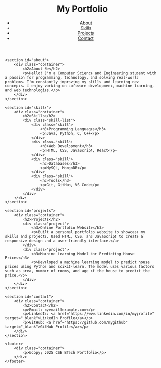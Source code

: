 <!DOCTYPE html>
<html lang="en">
<head>
    <meta charset="UTF-8">
    <meta name="viewport" content="width=device-width, initial-scale=1.0">
    <title>CSE BTech Portfolio</title>
    <link rel="stylesheet" href="style.css">
</head>
<body>
    <header>
        <div class="container">
            <h1>My Portfolio</h1>
            <nav>
                <ul>
                    <li><a href="#about">About</a></li>
                    <li><a href="#skills">Skills</a></li>
                    <li><a href="#projects">Projects</a></li>
                    <li><a href="#contact">Contact</a></li>
                </ul>
            </nav>
        </div>
    </header>

    <section id="about">
        <div class="container">
            <h2>About Me</h2>
            <p>Hello! I'm a Computer Science and Engineering student with a passion for programming, technology, and solving real-world problems. I'm constantly improving my skills and learning new concepts. I enjoy working on software development, machine learning, and web technologies.</p>
        </div>
    </section>

    <section id="skills">
        <div class="container">
            <h2>Skills</h2>
            <div class="skill-list">
                <div class="skill">
                    <h3>Programming Languages</h3>
                    <p>Java, Python, C, C++</p>
                </div>
                <div class="skill">
                    <h3>Web Development</h3>
                    <p>HTML, CSS, JavaScript, React</p>
                </div>
                <div class="skill">
                    <h3>Databases</h3>
                    <p>MySQL, MongoDB</p>
                </div>
                <div class="skill">
                    <h3>Tools</h3>
                    <p>Git, GitHub, VS Code</p>
                </div>
            </div>
        </div>
    </section>

    <section id="projects">
        <div class="container">
            <h2>Projects</h2>
            <div class="project">
                <h3>Online Portfolio Website</h3>
                <p>Built a personal portfolio website to showcase my skills and projects. Used HTML, CSS, and JavaScript to create a responsive design and a user-friendly interface.</p>
            </div>
            <div class="project">
                <h3>Machine Learning Model for Predicting House Prices</h3>
                <p>Developed a machine learning model to predict house prices using Python and scikit-learn. The model uses various factors such as area, number of rooms, and age of the house to predict the price.</p>
            </div>
        </div>
    </section>

    <section id="contact">
        <div class="container">
            <h2>Contact</h2>
            <p>Email: myemail@example.com</p>
            <p>LinkedIn: <a href="https://www.linkedin.com/in/myprofile" target="_blank">LinkedIn Profile</a></p>
            <p>GitHub: <a href="https://github.com/mygithub" target="_blank">GitHub Profile</a></p>
        </div>
    </section>

    <footer>
        <div class="container">
            <p>&copy; 2025 CSE BTech Portfolio</p>
        </div>
    </footer>
</body>
</html>

